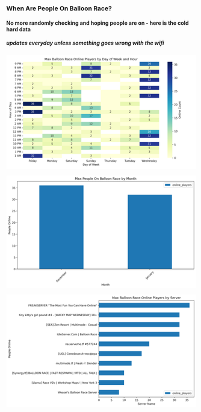 ### When Are People On Balloon Race?
#### No more randomly checking and hoping people are on - here is the cold hard data

##### updates everyday unless something goes wrong with the wifi

![Heatmap](charts/heatmap.png)

![Monthly Avg](charts/monthly_avg.png)

![Top Servers](charts/top_servers.png)







